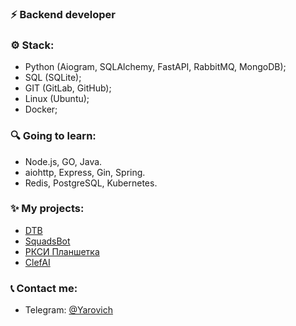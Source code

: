 ### ⚡ Backend developer
### ⚙ Stack:
- Python (Aiogram, SQLAlchemy, FastAPI, RabbitMQ, MongoDB);
- SQL (SQLite);
- GIT (GitLab, GitHub);
- Linux (Ubuntu);
- Docker;

### 🔍 Going to learn:
  - Node.js, GO, Java.
  - aiohttp, Express, Gin, Spring.
  - Redis, PostgreSQL, Kubernetes.

### ✨ My projects:
- [DTB](https://discord.gg/ZWfHS8P7GU)
- [SquadsBot](https://squadsbot.ru/)
- [РКСИ Планшетка](https://t.me/RKSIplanshetkabot)
- [ClefAI](https://clef-ai.ru/)

### 📞 Contact me:
- Telegram: [@Yarovich](https://t.me/Yarovich)
